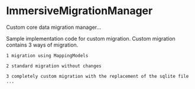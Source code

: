 # ImmersiveMigrationManager
Custom core data migration manager... 

Sample implementation code for custom migration. Custom migration contains 3 ways of migration.

`1 migration using MappingModels`

`2 standard migration without changes`

`3 completely custom migration with the replacement of the sqlite file ...`
